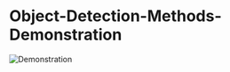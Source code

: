 # Object-Detection-Methods-Demonstration

![Demonstration](https://github.com/user-attachments/assets/e087757b-b300-49c6-9d1e-e74a5c85e028)

